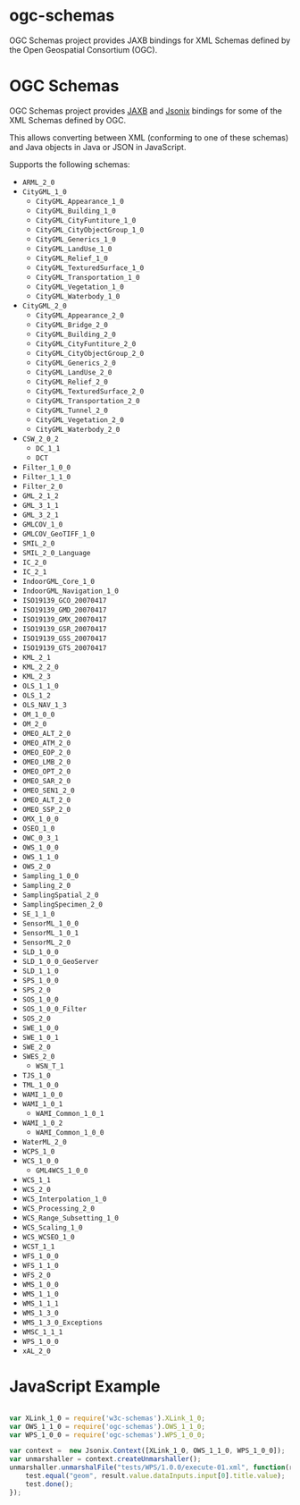 ogc-schemas
===========

OGC Schemas project provides JAXB bindings for XML Schemas defined by the Open Geospatial Consortium (OGC).

# OGC Schemas

OGC Schemas project provides [JAXB](https://jaxb.java.net/) and [Jsonix](https://github.com/highsource/jsonix) bindings for some of the XML Schemas defined by OGC.

This allows converting between XML (conforming to one of these schemas) and Java objects in Java or JSON in JavaScript.

Supports the following schemas:

* `ARML_2_0`
* `CityGML_1_0`
  * `CityGML_Appearance_1_0`
  * `CityGML_Building_1_0`
  * `CityGML_CityFuntiture_1_0`
  * `CityGML_CityObjectGroup_1_0`
  * `CityGML_Generics_1_0`
  * `CityGML_LandUse_1_0`
  * `CityGML_Relief_1_0`
  * `CityGML_TexturedSurface_1_0`
  * `CityGML_Transportation_1_0`
  * `CityGML_Vegetation_1_0`
  * `CityGML_Waterbody_1_0 `
* `CityGML_2_0`
  * `CityGML_Appearance_2_0`
  * `CityGML_Bridge_2_0`
  * `CityGML_Building_2_0`
  * `CityGML_CityFuntiture_2_0`
  * `CityGML_CityObjectGroup_2_0`
  * `CityGML_Generics_2_0`
  * `CityGML_LandUse_2_0`
  * `CityGML_Relief_2_0`
  * `CityGML_TexturedSurface_2_0`
  * `CityGML_Transportation_2_0`
  * `CityGML_Tunnel_2_0`
  * `CityGML_Vegetation_2_0`
  * `CityGML_Waterbody_2_0 `
* `CSW_2_0_2`
  * `DC_1_1`
  * `DCT`
* `Filter_1_0_0`
* `Filter_1_1_0`
* `Filter_2_0`
* `GML_2_1_2`
* `GML_3_1_1`
* `GML_3_2_1`
* `GMLCOV_1_0`
* `GMLCOV_GeoTIFF_1_0`
* `SMIL_2_0`
* `SMIL_2_0_Language`
* `IC_2_0`
* `IC_2_1`
* `IndoorGML_Core_1_0`
* `IndoorGML_Navigation_1_0`
* `ISO19139_GCO_20070417`
* `ISO19139_GMD_20070417`
* `ISO19139_GMX_20070417`
* `ISO19139_GSR_20070417`
* `ISO19139_GSS_20070417`
* `ISO19139_GTS_20070417`
* `KML_2_1`
* `KML_2_2_0`
* `KML_2_3`
* `OLS_1_1_0`
* `OLS_1_2`
* `OLS_NAV_1_3`
* `OM_1_0_0`
* `OM_2_0`
* `OMEO_ALT_2_0`
* `OMEO_ATM_2_0`
* `OMEO_EOP_2_0`
* `OMEO_LMB_2_0`
* `OMEO_OPT_2_0`
* `OMEO_SAR_2_0`
* `OMEO_SEN1_2_0`
* `OMEO_ALT_2_0`
* `OMEO_SSP_2_0`
* `OMX_1_0_0`
* `OSEO_1_0`
* `OWC_0_3_1`
* `OWS_1_0_0`
* `OWS_1_1_0`
* `OWS_2_0`
* `Sampling_1_0_0`
* `Sampling_2_0`
* `SamplingSpatial_2_0`
* `SamplingSpecimen_2_0`
* `SE_1_1_0`
* `SensorML_1_0_0`
* `SensorML_1_0_1`
* `SensorML_2_0`
* `SLD_1_0_0`
* `SLD_1_0_0_GeoServer`
* `SLD_1_1_0`
* `SPS_1_0_0`
* `SPS_2_0`
* `SOS_1_0_0`
* `SOS_1_0_0_Filter`
* `SOS_2_0`
* `SWE_1_0_0`
* `SWE_1_0_1`
* `SWE_2_0`
* `SWES_2_0`
  * `WSN_T_1`
* `TJS_1_0`
* `TML_1_0_0`
* `WAMI_1_0_0`
* `WAMI_1_0_1`
  * `WAMI_Common_1_0_1`
* `WAMI_1_0_2`
  * `WAMI_Common_1_0_0`
* `WaterML_2_0`
* `WCPS_1_0`
* `WCS_1_0_0`
  * `GML4WCS_1_0_0`
* `WCS_1_1`
* `WCS_2_0`
* `WCS_Interpolation_1_0`
* `WCS_Processing_2_0`
* `WCS_Range_Subsetting_1_0`
* `WCS_Scaling_1_0`
* `WCS_WCSEO_1_0`
* `WCST_1_1`
* `WFS_1_0_0`
* `WFS_1_1_0`
* `WFS_2_0`
* `WMS_1_0_0`
* `WMS_1_1_0`
* `WMS_1_1_1`
* `WMS_1_3_0`
* `WMS_1_3_0_Exceptions`
* `WMSC_1_1_1`
* `WPS_1_0_0`
* `xAL_2_0`

# JavaScript Example

```javascript

var XLink_1_0 = require('w3c-schemas').XLink_1_0;
var OWS_1_1_0 = require('ogc-schemas').OWS_1_1_0;
var WPS_1_0_0 = require('ogc-schemas').WPS_1_0_0;

var context =  new Jsonix.Context([XLink_1_0, OWS_1_1_0, WPS_1_0_0]);
var unmarshaller = context.createUnmarshaller();
unmarshaller.unmarshalFile("tests/WPS/1.0.0/execute-01.xml", function(result) {
	test.equal("geom", result.value.dataInputs.input[0].title.value);
	test.done();
});
```
